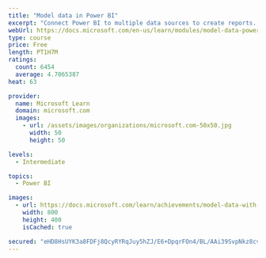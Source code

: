```yaml
---
title: "Model data in Power BI"
excerpt: "Connect Power BI to multiple data sources to create reports. Define the relationship between your data sources."
webUrl: https://docs.microsoft.com/en-us/learn/modules/model-data-power-bi/
type: course
price: Free
length: PT1H7M
ratings:
  count: 6454
  average: 4.7065387
heat: 63

provider:
  name: Microsoft Learn
  domain: microsoft.com
  images:
    - url: /assets/images/organizations/microsoft.com-50x50.jpg
      width: 50
      height: 50

levels:
  - Intermediate

topics:
  - Power BI

images:
  - url: https://docs.microsoft.com/learn/achievements/model-data-with-power-bi-desktop-social.png
    width: 800
    height: 400
    isCached: true

secured: "eHD8HsUYK3a8FDFj8QcyRYRqJuy5hZJ/E6+DpqrFOn4/BL/AAi39SvpNkz8cvZhAN7HGBG3puvoVJ2Z0a0fOVyVNqL/tupyKMPBd4wOCJuhMMsOF+0+JCvOtonCtRM/HPFiXCxYz5YMzbs/utoTSde0gl2Q061QskItttghBNBbEYjcWqQ1LFTLrIFXn1Nh5FTQWIJZYbNT87B5/fFb85SBgPXNEgrn1xXdKQylwzIJIY4+7Pgg/7gaA9N1mp5bvM6SnMBaC6xSxEuc5ZqRuDtnB6lQVBiIkCL7Z22lxoi2SvV2H5gjTd1cqC87OEc2LnI/NhWWNsjohWPEqSRQv8OYs9QP2gubH8bFgLbzTAEMcaYhdFOoKXOeq+9xVEDVqVNduuMFB2ekmKoJwHkJCH6Q8MEJNolCeHy5Ow1ZKvB4=;hyJV9cdqD0PvQ5VPCucYsQ=="
---
```


